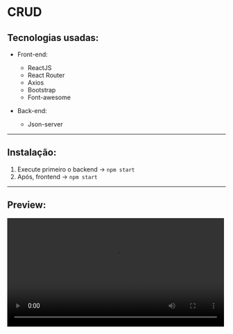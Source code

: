 # CRUD

## Tecnologias usadas:
- Front-end:
  - ReactJS
  - React Router
  - Axios
  - Bootstrap
  - Font-awesome
  
- Back-end:
  - Json-server

---

## Instalação:

1. Execute primeiro o backend -> `npm start` 
1. Após, frontend -> `npm start` 

---

## Preview:

<video width="500" autoplay loop src="https://www.youtube.com/watch?v=bkuDXqNv-GY">
  Your browser does not support HTML video.
</video>
